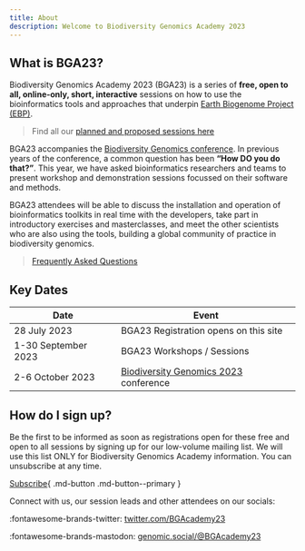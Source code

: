 ```yaml
---
title: About
description: Welcome to Biodiversity Genomics Academy 2023
---
```


## What is BGA23?

Biodiversity Genomics Academy 2023 (BGA23) is a series of **free, open to all, online-only, short, interactive** sessions on how to use the bioinformatics tools and approaches that underpin [Earth Biogenome Project (EBP)](https://earthbiogenome.org).

> Find all our [planned and proposed sessions here](sessions)

BGA23 accompanies the [Biodiversity Genomics conference](https://events.venue-av.com/e/BG23_registration). In previous years of the conference, a common question has been **“How DO you do that?”**. This year, we have asked bioinformatics researchers and teams to present workshop and demonstration sessions focussed on their software and methods.

BGA23 attendees will be able to discuss the installation and operation of bioinformatics toolkits in real time with the developers, take part in introductory exercises and masterclasses, and meet the other scientists who are also using the tools, building a global community of practice in biodiversity genomics.

> [Frequently Asked Questions](faq)

## Key Dates

| Date | Event |
|------|-------|
| 28 July 2023 | BGA23 Registration opens on this site |
| 1-30 September 2023 | BGA23 Workshops / Sessions |
| 2-6 October 2023 | [Biodiversity Genomics 2023](https://events.venue-av.com/e/BG23_registration) conference | 

## How do I sign up?

Be the first to be informed as soon as registrations open for these free and open to all sessions by signing up for our low-volume mailing list. We will use this list ONLY for Biodiversity Genomics Academy information. You can unsubscribe at any time.

[Subscribe](https://tinyletter.com/bgacademy23){ .md-button .md-button--primary }

Connect with us, our session leads and other attendees on our socials:

:fontawesome-brands-twitter: [twitter.com/BGAcademy23](https://twitter.com/BGAcademy23)

:fontawesome-brands-mastodon: [genomic.social/@BGAcademy23](https://genomic.social/@BGAcademy23)<a rel="me" href="https://genomic.social/@BGAcademy23"></a>